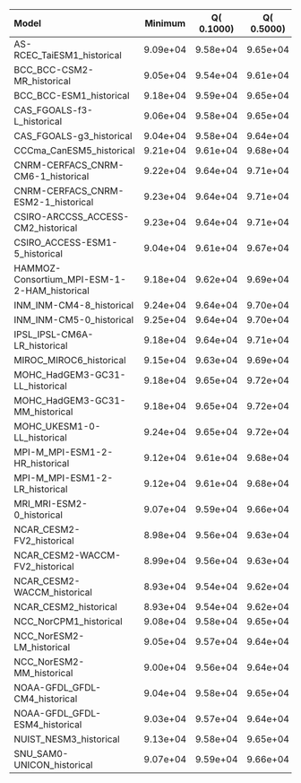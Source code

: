 Model | Minimum | Q( 0.1000) | Q( 0.5000) | Q( 1.0000) | Q(    5.0) | Q(   10.0) | Q(   25.0) | Q(   50.0) | Q(   75.0) | Q(   90.0) | Q(   95.0) | Q(   99.0) | Q(   99.5) | Q(   99.9) | Maximum
 :-- |  :--:  |  :--:  |  :--:  |  :--:  |  :--:  |  :--:  |  :--:  |  :--:  |  :--:  |  :--:  |  :--:  |  :--:  |  :--:  |  :--:  |  :--: 
AS-RCEC_TaiESM1_historical |  9.09e+04 |  9.58e+04 |  9.65e+04 |  9.69e+04 |  9.81e+04 |  9.88e+04 |  1.00e+05 |  1.01e+05 |  1.02e+05 |  1.02e+05 |  1.03e+05 |  1.03e+05 |  1.04e+05 |  1.04e+05 |  1.08e+05
BCC_BCC-CSM2-MR_historical |  9.05e+04 |  9.54e+04 |  9.61e+04 |  9.65e+04 |  9.78e+04 |  9.85e+04 |  1.00e+05 |  1.01e+05 |  1.02e+05 |  1.02e+05 |  1.03e+05 |  1.03e+05 |  1.04e+05 |  1.04e+05 |  1.08e+05
BCC_BCC-ESM1_historical |  9.18e+04 |  9.59e+04 |  9.65e+04 |  9.69e+04 |  9.82e+04 |  9.89e+04 |  1.00e+05 |  1.01e+05 |  1.02e+05 |  1.02e+05 |  1.03e+05 |  1.03e+05 |  1.04e+05 |  1.04e+05 |  1.07e+05
CAS_FGOALS-f3-L_historical |  9.06e+04 |  9.58e+04 |  9.65e+04 |  9.69e+04 |  9.82e+04 |  9.89e+04 |  1.00e+05 |  1.01e+05 |  1.02e+05 |  1.02e+05 |  1.02e+05 |  1.03e+05 |  1.03e+05 |  1.04e+05 |  1.08e+05
CAS_FGOALS-g3_historical |  9.04e+04 |  9.58e+04 |  9.64e+04 |  9.69e+04 |  9.81e+04 |  9.88e+04 |  1.00e+05 |  1.01e+05 |  1.02e+05 |  1.02e+05 |  1.03e+05 |  1.03e+05 |  1.03e+05 |  1.04e+05 |  1.08e+05
CCCma_CanESM5_historical |  9.21e+04 |  9.61e+04 |  9.68e+04 |  9.72e+04 |  9.84e+04 |  9.92e+04 |  1.01e+05 |  1.01e+05 |  1.02e+05 |  1.02e+05 |  1.03e+05 |  1.04e+05 |  1.04e+05 |  1.05e+05 |  1.10e+05
CNRM-CERFACS_CNRM-CM6-1_historical |  9.22e+04 |  9.64e+04 |  9.71e+04 |  9.75e+04 |  9.87e+04 |  9.94e+04 |  1.01e+05 |  1.01e+05 |  1.02e+05 |  1.02e+05 |  1.03e+05 |  1.03e+05 |  1.04e+05 |  1.04e+05 |  1.08e+05
CNRM-CERFACS_CNRM-ESM2-1_historical |  9.23e+04 |  9.64e+04 |  9.71e+04 |  9.75e+04 |  9.87e+04 |  9.94e+04 |  1.01e+05 |  1.01e+05 |  1.02e+05 |  1.02e+05 |  1.03e+05 |  1.04e+05 |  1.04e+05 |  1.04e+05 |  1.08e+05
CSIRO-ARCCSS_ACCESS-CM2_historical |  9.23e+04 |  9.64e+04 |  9.71e+04 |  9.75e+04 |  9.86e+04 |  9.93e+04 |  1.00e+05 |  1.01e+05 |  1.02e+05 |  1.02e+05 |  1.03e+05 |  1.03e+05 |  1.04e+05 |  1.04e+05 |  1.08e+05
CSIRO_ACCESS-ESM1-5_historical |  9.04e+04 |  9.61e+04 |  9.67e+04 |  9.72e+04 |  9.84e+04 |  9.90e+04 |  1.00e+05 |  1.01e+05 |  1.02e+05 |  1.02e+05 |  1.03e+05 |  1.03e+05 |  1.04e+05 |  1.04e+05 |  1.07e+05
HAMMOZ-Consortium_MPI-ESM-1-2-HAM_historical |  9.18e+04 |  9.62e+04 |  9.69e+04 |  9.73e+04 |  9.86e+04 |  9.93e+04 |  1.00e+05 |  1.01e+05 |  1.02e+05 |  1.02e+05 |  1.03e+05 |  1.03e+05 |  1.04e+05 |  1.04e+05 |  1.08e+05
INM_INM-CM4-8_historical |  9.24e+04 |  9.64e+04 |  9.70e+04 |  9.74e+04 |  9.85e+04 |  9.92e+04 |  1.00e+05 |  1.01e+05 |  1.02e+05 |  1.02e+05 |  1.03e+05 |  1.03e+05 |  1.03e+05 |  1.04e+05 |  1.10e+05
INM_INM-CM5-0_historical |  9.25e+04 |  9.64e+04 |  9.70e+04 |  9.74e+04 |  9.85e+04 |  9.92e+04 |  1.01e+05 |  1.01e+05 |  1.02e+05 |  1.02e+05 |  1.03e+05 |  1.03e+05 |  1.03e+05 |  1.04e+05 |  1.10e+05
IPSL_IPSL-CM6A-LR_historical |  9.18e+04 |  9.64e+04 |  9.71e+04 |  9.75e+04 |  9.87e+04 |  9.94e+04 |  1.01e+05 |  1.01e+05 |  1.02e+05 |  1.02e+05 |  1.03e+05 |  1.04e+05 |  1.05e+05 |  1.05e+05 |  1.12e+05
MIROC_MIROC6_historical |  9.15e+04 |  9.63e+04 |  9.69e+04 |  9.73e+04 |  9.84e+04 |  9.91e+04 |  1.00e+05 |  1.01e+05 |  1.01e+05 |  1.02e+05 |  1.02e+05 |  1.03e+05 |  1.03e+05 |  1.04e+05 |  1.08e+05
MOHC_HadGEM3-GC31-LL_historical |  9.18e+04 |  9.65e+04 |  9.72e+04 |  9.75e+04 |  9.87e+04 |  9.93e+04 |  1.00e+05 |  1.01e+05 |  1.02e+05 |  1.02e+05 |  1.03e+05 |  1.03e+05 |  1.04e+05 |  1.04e+05 |  1.08e+05
MOHC_HadGEM3-GC31-MM_historical |  9.18e+04 |  9.65e+04 |  9.72e+04 |  9.76e+04 |  9.88e+04 |  9.94e+04 |  1.00e+05 |  1.01e+05 |  1.02e+05 |  1.02e+05 |  1.03e+05 |  1.03e+05 |  1.04e+05 |  1.04e+05 |  1.08e+05
MOHC_UKESM1-0-LL_historical |  9.24e+04 |  9.65e+04 |  9.72e+04 |  9.76e+04 |  9.88e+04 |  9.94e+04 |  1.00e+05 |  1.01e+05 |  1.02e+05 |  1.02e+05 |  1.03e+05 |  1.03e+05 |  1.04e+05 |  1.04e+05 |  1.08e+05
MPI-M_MPI-ESM1-2-HR_historical |  9.12e+04 |  9.61e+04 |  9.68e+04 |  9.73e+04 |  9.85e+04 |  9.92e+04 |  1.00e+05 |  1.01e+05 |  1.02e+05 |  1.02e+05 |  1.03e+05 |  1.03e+05 |  1.04e+05 |  1.04e+05 |  1.08e+05
MPI-M_MPI-ESM1-2-LR_historical |  9.12e+04 |  9.61e+04 |  9.68e+04 |  9.72e+04 |  9.85e+04 |  9.92e+04 |  1.00e+05 |  1.01e+05 |  1.02e+05 |  1.02e+05 |  1.03e+05 |  1.03e+05 |  1.04e+05 |  1.04e+05 |  1.08e+05
MRI_MRI-ESM2-0_historical |  9.07e+04 |  9.59e+04 |  9.66e+04 |  9.70e+04 |  9.83e+04 |  9.90e+04 |  1.00e+05 |  1.01e+05 |  1.02e+05 |  1.02e+05 |  1.03e+05 |  1.03e+05 |  1.04e+05 |  1.04e+05 |  1.08e+05
NCAR_CESM2-FV2_historical |  8.98e+04 |  9.56e+04 |  9.63e+04 |  9.67e+04 |  9.81e+04 |  9.89e+04 |  1.00e+05 |  1.01e+05 |  1.02e+05 |  1.02e+05 |  1.03e+05 |  1.03e+05 |  1.04e+05 |  1.04e+05 |  1.08e+05
NCAR_CESM2-WACCM-FV2_historical |  8.99e+04 |  9.56e+04 |  9.63e+04 |  9.68e+04 |  9.81e+04 |  9.89e+04 |  1.00e+05 |  1.01e+05 |  1.02e+05 |  1.02e+05 |  1.03e+05 |  1.03e+05 |  1.04e+05 |  1.04e+05 |  1.08e+05
NCAR_CESM2-WACCM_historical |  8.93e+04 |  9.54e+04 |  9.62e+04 |  9.66e+04 |  9.80e+04 |  9.87e+04 |  1.00e+05 |  1.01e+05 |  1.02e+05 |  1.02e+05 |  1.03e+05 |  1.03e+05 |  1.04e+05 |  1.04e+05 |  1.08e+05
NCAR_CESM2_historical |  8.93e+04 |  9.54e+04 |  9.62e+04 |  9.66e+04 |  9.80e+04 |  9.87e+04 |  1.00e+05 |  1.01e+05 |  1.02e+05 |  1.02e+05 |  1.03e+05 |  1.03e+05 |  1.04e+05 |  1.04e+05 |  1.07e+05
NCC_NorCPM1_historical |  9.08e+04 |  9.58e+04 |  9.65e+04 |  9.69e+04 |  9.81e+04 |  9.88e+04 |  1.00e+05 |  1.01e+05 |  1.02e+05 |  1.02e+05 |  1.03e+05 |  1.03e+05 |  1.04e+05 |  1.04e+05 |  1.08e+05
NCC_NorESM2-LM_historical |  9.05e+04 |  9.57e+04 |  9.64e+04 |  9.68e+04 |  9.81e+04 |  9.89e+04 |  1.00e+05 |  1.01e+05 |  1.02e+05 |  1.02e+05 |  1.03e+05 |  1.03e+05 |  1.04e+05 |  1.04e+05 |  1.08e+05
NCC_NorESM2-MM_historical |  9.00e+04 |  9.56e+04 |  9.64e+04 |  9.68e+04 |  9.81e+04 |  9.89e+04 |  1.00e+05 |  1.01e+05 |  1.02e+05 |  1.02e+05 |  1.03e+05 |  1.03e+05 |  1.04e+05 |  1.04e+05 |  1.07e+05
NOAA-GFDL_GFDL-CM4_historical |  9.04e+04 |  9.58e+04 |  9.65e+04 |  9.70e+04 |  9.82e+04 |  9.88e+04 |  1.00e+05 |  1.01e+05 |  1.02e+05 |  1.02e+05 |  1.03e+05 |  1.03e+05 |  1.03e+05 |  1.04e+05 |  1.08e+05
NOAA-GFDL_GFDL-ESM4_historical |  9.03e+04 |  9.57e+04 |  9.64e+04 |  9.68e+04 |  9.80e+04 |  9.87e+04 |  1.00e+05 |  1.01e+05 |  1.02e+05 |  1.02e+05 |  1.03e+05 |  1.03e+05 |  1.03e+05 |  1.04e+05 |  1.08e+05
NUIST_NESM3_historical |  9.13e+04 |  9.58e+04 |  9.65e+04 |  9.70e+04 |  9.83e+04 |  9.90e+04 |  1.00e+05 |  1.01e+05 |  1.02e+05 |  1.02e+05 |  1.03e+05 |  1.03e+05 |  1.04e+05 |  1.04e+05 |  1.08e+05
SNU_SAM0-UNICON_historical |  9.07e+04 |  9.59e+04 |  9.66e+04 |  9.70e+04 |  9.82e+04 |  9.89e+04 |  1.00e+05 |  1.01e+05 |  1.02e+05 |  1.02e+05 |  1.03e+05 |  1.03e+05 |  1.04e+05 |  1.04e+05 |  1.08e+05
